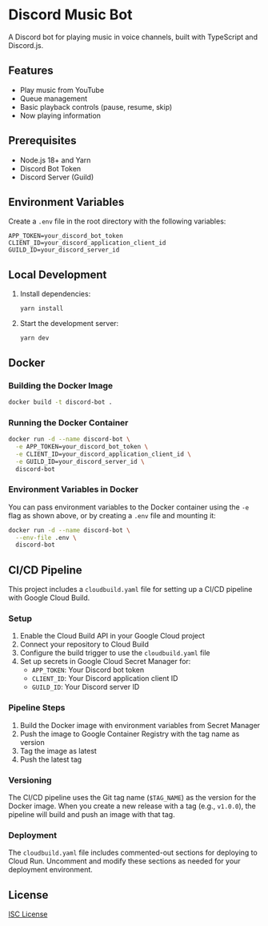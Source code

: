 # Discord Music Bot

A Discord bot for playing music in voice channels, built with TypeScript and Discord.js.

## Features

- Play music from YouTube
- Queue management
- Basic playback controls (pause, resume, skip)
- Now playing information

## Prerequisites

- Node.js 18+ and Yarn
- Discord Bot Token
- Discord Server (Guild)

## Environment Variables

Create a `.env` file in the root directory with the following variables:

```
APP_TOKEN=your_discord_bot_token
CLIENT_ID=your_discord_application_client_id
GUILD_ID=your_discord_server_id
```

## Local Development

1. Install dependencies:
   ```
   yarn install
   ```

2. Start the development server:
   ```
   yarn dev
   ```

## Docker

### Building the Docker Image

```bash
docker build -t discord-bot .
```

### Running the Docker Container

```bash
docker run -d --name discord-bot \
  -e APP_TOKEN=your_discord_bot_token \
  -e CLIENT_ID=your_discord_application_client_id \
  -e GUILD_ID=your_discord_server_id \
  discord-bot
```

### Environment Variables in Docker

You can pass environment variables to the Docker container using the `-e` flag as shown above, or by creating a `.env` file and mounting it:

```bash
docker run -d --name discord-bot \
  --env-file .env \
  discord-bot
```

## CI/CD Pipeline

This project includes a `cloudbuild.yaml` file for setting up a CI/CD pipeline with Google Cloud Build.

### Setup

1. Enable the Cloud Build API in your Google Cloud project
2. Connect your repository to Cloud Build
3. Configure the build trigger to use the `cloudbuild.yaml` file
4. Set up secrets in Google Cloud Secret Manager for:
   - `APP_TOKEN`: Your Discord bot token
   - `CLIENT_ID`: Your Discord application client ID
   - `GUILD_ID`: Your Discord server ID

### Pipeline Steps

1. Build the Docker image with environment variables from Secret Manager
2. Push the image to Google Container Registry with the tag name as version
3. Tag the image as latest
4. Push the latest tag

### Versioning

The CI/CD pipeline uses the Git tag name (`$TAG_NAME`) as the version for the Docker image. When you create a new release with a tag (e.g., `v1.0.0`), the pipeline will build and push an image with that tag.

### Deployment

The `cloudbuild.yaml` file includes commented-out sections for deploying to Cloud Run. Uncomment and modify these sections as needed for your deployment environment.

## License

[ISC License](LICENSE)
